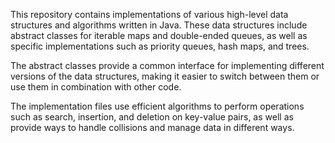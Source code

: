 This repository contains implementations of various high-level data structures and algorithms written in Java. These data structures include abstract classes for iterable maps and double-ended queues, as well as specific implementations such as priority queues, hash maps, and trees.

The abstract classes provide a common interface for implementing different versions of the data structures, making it easier to switch between them or use them in combination with other code.

The implementation files use efficient algorithms to perform operations such as search, insertion, and deletion on key-value pairs, as well as provide ways to handle collisions and manage data in different ways.
